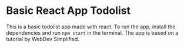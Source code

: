 # Basic React App Todolist

This is a basic todolist app made with react. To run the app, install the dependencies and run `npm start` in the terminal. The app is based on a tutorial by WebDev Simplified.
